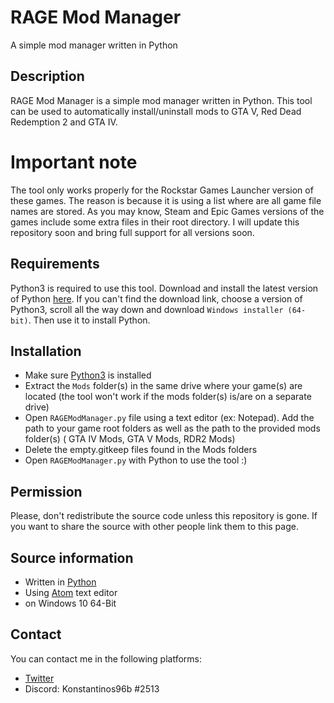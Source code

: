 # RAGE Mod Manager
A simple mod manager written in Python

## Description
RAGE Mod Manager is a simple mod manager written in Python. This tool can be used to automatically install/uninstall mods to GTA V, Red Dead Redemption 2 and GTA IV.

# Important note
The tool only works properly for the Rockstar Games Launcher version of these games. The reason is because it is using a list where are all game  file names are stored. As you may know, Steam and Epic Games versions of the games include some extra files in their root directory. I will update this repository soon and bring full support for all versions soon.

## Requirements
Python3 is required to use this tool. Download and install the latest version of Python [here](https://www.python.org/downloads/). If you can't find the download link, choose a version of Python3, scroll all the way down and download `Windows installer (64-bit)`. Then use it to install Python.

## Installation
- Make sure [Python3](https://www.python.org/downloads/) is installed
- Extract the `Mods` folder(s) in the same drive where your game(s) are located (the tool won't work if the mods folder(s) is/are on a separate drive)
- Open `RAGEModManager.py` file using a text editor (ex: Notepad). Add the path to your game root folders as well as the path to the provided mods folder(s) ( GTA IV Mods, GTA V Mods, RDR2 Mods)
- Delete the empty.gitkeep files found in the Mods folders
- Open `RAGEModManager.py` with Python to use the tool :)

## Permission
Please, don't redistribute the source code unless this repository is gone. If you want to share the source with other people link them to this page.


## Source information
- Written in [Python](https://www.python.org/downloads/)
- Using [Atom](https://atom.io/) text editor
- on Windows 10 64-Bit

## Contact
You can contact me in the following platforms:
- [Twitter](https://twitter.com/konstantinos96b)
- Discord: Konstantinos96b #2513
